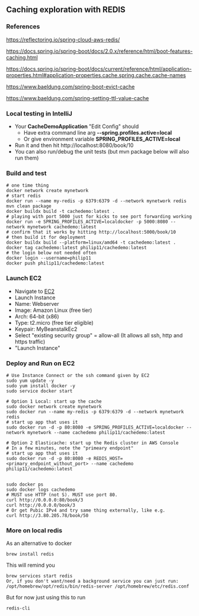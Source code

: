 ## Caching exploration with REDIS

### References
https://reflectoring.io/spring-cloud-aws-redis/

https://docs.spring.io/spring-boot/docs/2.0.x/reference/html/boot-features-caching.html

https://docs.spring.io/spring-boot/docs/current/reference/html/application-properties.html#application-properties.cache.spring.cache.cache-names

https://www.baeldung.com/spring-boot-evict-cache

https://www.baeldung.com/spring-setting-ttl-value-cache


### Local testing in IntelliJ
* Your **CacheDemoApplication** "Edit Config" should 
  * Have extra command line arg **--spring.profiles.active=local**
  * Or give environment 
  variable **SPRING_PROFILES_ACTIVE=local**
* Run it and then hit http://localhost:8080/book/10
* You can also run/debug the unit tests (but mvn package below will also run them)


### Build and test 
```
# one time thing
docker network create mynetwork
# start redis
docker run --name my-redis -p 6379:6379 -d --network mynetwork redis
mvn clean package
docker buildx build -t cachedemo:latest .
# playing with port 5000 just for kicks to see port forwarding working
docker run -e SPRING_PROFILES_ACTIVE=localdocker -p 5000:8080 --network mynetwork cachedemo:latest
# confirm that it works by hitting http://localhost:5000/book/10
# then build it for deployment
docker buildx build --platform=linux/amd64 -t cachedemo:latest .
docker tag cachedemo:latest philip11/cachedemo:latest
# the login below not needed often
docker login --username=philip11
docker push philip11/cachedemo:latest
```

### Launch EC2
* Navigate to [EC2](https://us-east-1.console.aws.amazon.com/ec2/home?region=us-east-1) 
* Launch Instance
* Name: Webserver
* Image: Amazon Linux (free tier)
* Arch: 64-bit (x86)
* Type: t2.micro (free tier eligible)
* Keypair: MyBeanstalkEc2
* Select "existing security group" = allow-all
  (It allows all ssh, http and https traffic)
* "Launch Instance"

### Deploy and Run on EC2
```
# Use Instance Connect or the ssh command given by EC2
sudo yum update -y
sudo yum install docker -y
sudo service docker start

# Option 1 Local: start up the cache
sudo docker network create mynetwork
sudo docker run --name my-redis -p 6379:6379 -d --network mynetwork redis
# start up app that uses it
sudo docker run -d -p 80:8080 -e SPRING_PROFILES_ACTIVE=localdocker --network mynetwork --name cachedemo philip11/cachedemo:latest

# Option 2 Elasticache: start up the Redis cluster in AWS Console
# In a few minutes, note the "primeary endpoint"
# start up app that uses it
sudo docker run -d -p 80:8080 -e REDIS_HOST=<primary_endpoint_without_port> --name cachedemo philip11/cachedemo:latest


sudo docker ps
sudo docker logs cachedemo
# MUST use HTTP (not S). MUST use port 80.
curl http://0.0.0.0:80/book/3
curl http://0.0.0.0/book/3
# Or get Pubic IPv4 and try same thing externally, like e.g.
curl http://3.80.205.78/book/50
```

### More on local redis
As an alternative to docker
```
brew install redis
```
This will remind you
```
brew services start redis
Or, if you don't want/need a background service you can just run:
/opt/homebrew/opt/redis/bin/redis-server /opt/homebrew/etc/redis.conf
```
But for now just using this to run
```
redis-cli
```